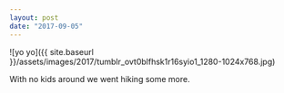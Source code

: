 ```yaml
---
layout: post
date: "2017-09-05"
---
```


![yo yo]({{ site.baseurl }}/assets/images/2017/tumblr_ovt0blfhsk1r16syio1_1280-1024x768.jpg)

With no kids around we went hiking some more.
